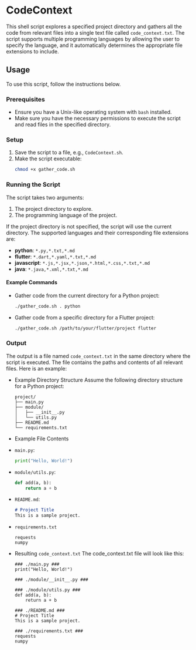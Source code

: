 # CodeContext

This shell script explores a specified project directory and gathers all the code from relevant files into a single text file called `code_context.txt`. The script supports multiple programming languages by allowing the user to specify the language, and it automatically determines the appropriate file extensions to include.

## Usage

To use this script, follow the instructions below.

### Prerequisites

- Ensure you have a Unix-like operating system with `bash` installed.
- Make sure you have the necessary permissions to execute the script and read files in the specified directory.

### Setup

1. Save the script to a file, e.g., `CodeContext.sh`.
2. Make the script executable:
    ```sh
    chmod +x gather_code.sh
    ```

### Running the Script

The script takes two arguments:
1. The project directory to explore.
2. The programming language of the project.

If the project directory is not specified, the script will use the current directory. The supported languages and their corresponding file extensions are:

- **python**: `*.py,*.txt,*.md`
- **flutter**: `*.dart,*.yaml,*.txt,*.md`
- **javascript**: `*.js,*.jsx,*.json,*.html,*.css,*.txt,*.md`
- **java**: `*.java,*.xml,*.txt,*.md`

#### Example Commands

- Gather code from the current directory for a Python project:
    ```sh
    ./gather_code.sh . python
    ```
- Gather code from a specific directory for a Flutter project:
    ```sh
    ./gather_code.sh /path/to/your/flutter/project flutter
    ```

### Output

The output is a file named `code_context.txt` in the same directory where the script is executed. The file contains the paths and contents of all relevant files. Here is an example:
- Example Directory Structure
    Assume the following directory structure for a Python project:
    ```
    project/
    ├── main.py
    ├── module/
    │   ├── __init__.py
    │   └── utils.py
    ├── README.md
    └── requirements.txt
    ```

- Example File Contents
 * `main.py`:
    ```python
    print("Hello, World!")
    ```
 * `module/utils.py`:
    ```python
    def add(a, b):
        return a + b
    ```
 * `README.md`:
    ```markdown
    # Project Title
    This is a sample project.
    ```
 * `requirements.txt`
    ```
    requests
    numpy
    ```
- Resulting `code_context.txt`
The code_context.txt file will look like this:
    ```
    ### ./main.py ###
    print("Hello, World!")

    ### ./module/__init__.py ###

    ### ./module/utils.py ###
    def add(a, b):
        return a + b

    ### ./README.md ###
    # Project Title
    This is a sample project.

    ### ./requirements.txt ###
    requests
    numpy
    ```
